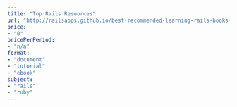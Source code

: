 ```yaml
---
title: "Top Rails Resources"
url: "http://railsapps.github.io/best-recommended-learning-rails-books-resources.html"
price: 
- "0"
pricePerPeriod: 
- "n/a"
format: 
- "document"
- "tutorial"
- "ebook"
subject: 
- "rails"
- "ruby"
---
```

